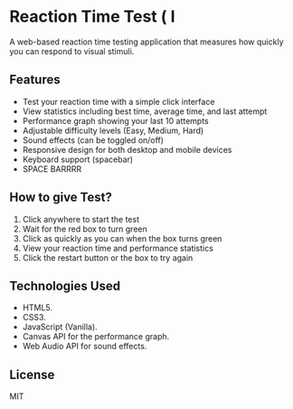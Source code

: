 # Reaction Time Test ( I

A web-based reaction time testing application that measures how quickly you can respond to visual stimuli.

## Features

- Test your reaction time with a simple click interface
- View statistics including best time, average time, and last attempt
- Performance graph showing your last 10 attempts
- Adjustable difficulty levels (Easy, Medium, Hard)
- Sound effects (can be toggled on/off)
- Responsive design for both desktop and mobile devices
- Keyboard support (spacebar)
- SPACE BARRRR

## How to give Test?

1. Click anywhere to start the test
2. Wait for the red box to turn green
3. Click as quickly as you can when the box turns green
4. View your reaction time and performance statistics
5. Click the restart button or the box to try again

## Technologies Used

- HTML5.
- CSS3.
- JavaScript (Vanilla).
- Canvas API for the performance graph.
- Web Audio API for sound effects.


## License

MIT
